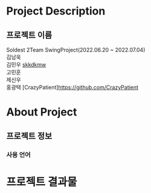 # Project Description  
## 프로젝트 이름  
Soldest 2Team SwingProject(2022.06.20 ~ 2022.07.04)  
김남욱  
김민우 [skkdkmw](https://github.com/skkdkmw)  
고민훈  
제신우  
홍광택 [CrazyPatient]https://github.com/CrazyPatient  





# About Project   
## 프로젝트 정보  
### 사용 언어  




# 프로젝트 결과물  


